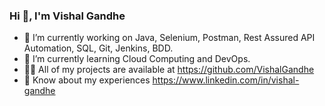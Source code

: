 ### Hi 👋, I'm Vishal Gandhe

- 🔭 I’m currently working on Java, Selenium, Postman, Rest Assured API Automation, SQL, Git, Jenkins, BDD.
- 🌱 I’m currently learning Cloud Computing and DevOps.
- 👨‍💻 All of my projects are available at https://github.com/VishalGandhe
- 📄 Know about my experiences https://www.linkedin.com/in/vishal-gandhe

<!--
**VishalGandhe/VishalGandhe** is a ✨ _special_ ✨ repository because its `README.md` (this file) appears on your GitHub profile.

Here are some ideas to get you started:

- 🔭 I’m currently working on Selenium, Postman and Rest Assured API Automation.
- 🌱 I’m currently learning Git, Jenkins and DevOps
- 👨‍💻 All of my projects are available at https://github.com/VishalGandhe
- 👯 I’m looking to collaborate on ...
- 🤔 I’m looking for help with ...
- 💬 Ask me about ...
- 📫 How to reach me: ...
- 😄 Pronouns: ...
- ⚡ Fun fact: ...
-->
